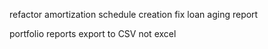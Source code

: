 refactor amortization schedule creation 
fix loan aging report 

portfolio reports export to CSV not excel